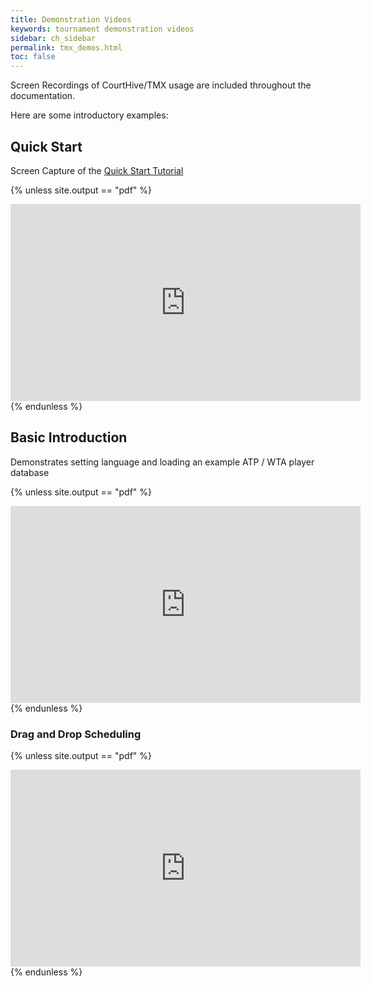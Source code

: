 ```yaml
---
title: Demonstration Videos
keywords: tournament demonstration videos
sidebar: ch_sidebar
permalink: tmx_demos.html
toc: false
---
```


Screen Recordings of CourtHive/TMX usage are included throughout the documentation.  

Here are some introductory examples:

## Quick Start

Screen Capture of the [Quick Start Tutorial](tmx_quick_start.html)

{% unless site.output == "pdf" %}
   <iframe width="560" height="315" src="https://www.youtube.com/embed/6wkHX5HzVSk" frameborder="0" allow="autoplay; encrypted-media" allowfullscreen></iframe>
{% endunless %}

## Basic Introduction

Demonstrates setting language and loading an example ATP / WTA player database

{% unless site.output == "pdf" %}
   <iframe width="560" height="315" src="https://www.youtube.com/embed/yRJ7hi8QNq4" frameborder="0" allow="autoplay; encrypted-media" allowfullscreen></iframe>
{% endunless %}

### Drag and Drop Scheduling

{% unless site.output == "pdf" %}
   <iframe width="560" height="315" src="https://www.youtube.com/embed/wr8Z4Pw9YqA" frameborder="0" allow="autoplay; encrypted-media" allowfullscreen></iframe>
{% endunless %}
